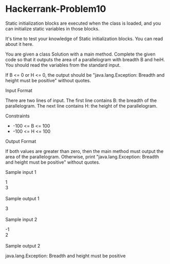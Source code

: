 # Hackerrank-Problem10

Static initialization blocks are executed when the class is loaded, and you can initialize static variables in those blocks.

It's time to test your knowledge of Static initialization blocks. You can read about it here.

You are given a class Solution with a main method. Complete the given code so that it outputs the area of a parallelogram with breadth B and heiH. You should read the variables from the standard input.

If B <= 0 or H <= 0, the output should be "java.lang.Exception: Breadth and height must be positive" without quotes.

Input Format

There are two lines of input. The first line contains B: the breadth of the parallelogram. The next line contains H: the height of the parallelogram.

Constraints
- -100 <= B <= 100
- -100 <= H <= 100 

Output Format

If both values are greater than zero, then the main method must output the area of the parallelogram. Otherwise, print "java.lang.Exception: Breadth and height must be positive" without quotes.

Sample input 1

1 <br>
3 <br><br>
Sample output 1

3 <br><br>
Sample input 2

-1<br>
2<br><br>
Sample output 2

java.lang.Exception: Breadth and height must be positive
